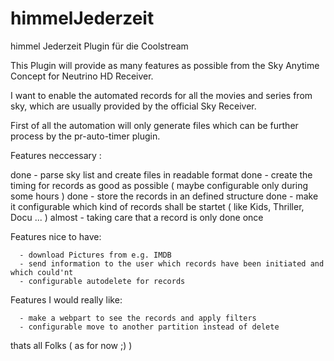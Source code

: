 himmelJederzeit
===============

himmel Jederzeit Plugin für die Coolstream


This Plugin will provide as many features as possible from the Sky Anytime Concept for Neutrino HD Receiver.

I want to enable the automated records for all the movies and series from sky, which are usually provided by the official Sky Receiver.

First of all the automation will only generate files which can be further process by the pr-auto-timer plugin.

Features neccessary :

done      - parse sky list and create files in readable format
done      - create the timing for records as good as possible ( maybe configurable only during some hours )
done      - store the records in an defined structure
done      - make it configurable which kind of records shall be startet ( like Kids, Thriller, Docu ... )
almost      - taking care that a record is only done once
      
Features nice to have:

      - download Pictures from e.g. IMDB 
      - send information to the user which records have been initiated and which could'nt
      - configurable autodelete for records
      
Features I would really like:

      - make a webpart to see the records and apply filters
      - configurable move to another partition instead of delete
      
thats all Folks ( as for now ;) )

